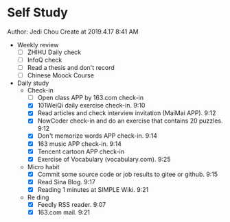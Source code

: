 # Self Study

Author: Jedi Chou
Create at 2019.4.17 8:41 AM

* Weekly review
  -[ ] ZHIHU Daily check
  -[ ] InfoQ check
  -[ ] Read a thesis and don't record
  -[ ] Chinese Moock Course

* Daily study
  * Check-in
    -[ ] Open class APP by 163.com check-in
    -[x] 101WeiQi daily exercise check-in. 9:10
    -[x] Read articles and check interview invitation (MaiMai APP). 9:12
    -[x] NowCoder check-in and do an exercise that contains 20 puzzles. 9:12
    -[x] Don't memorize words APP check-in. 9:14
    -[x] 163 music APP check-in. 9:14
    -[x] Tencent cartoon APP check-in
    -[x] Exercise of Vocabulary (vocabulary.com). 9:25

  * Micro habit
    -[x] Commit some source code or job results to gitee or github. 9:15
    -[x] Read Sina Blog. 9:17
    -[x] Reading 1 minutes at SIMPLE Wiki. 9:21

  * Re ding
    -[x] Feedly RSS reader. 9:07
    -[x] 163.com mail. 9:21
